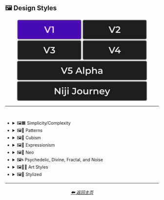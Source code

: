 <h2>🖼 Design Styles</h2>

<div align="center">

[<img src="/Images/Repo_Parts/Buttons/Version_Buttons/button_version_V1_active.webp?raw=true" alt="MidJourney V1" height="64" />](/Pages/MJ_V1/Style_Pages/Sphere/Design_Styles.md)
[<img src="/Images/Repo_Parts/Buttons/Version_Buttons/button_version_V2_inactive.webp?raw=true" alt="MidJourney V2" height="64" />](/Pages/MJ_V2/Style_Pages/Sphere/Design_Styles.md)
[<img src="/Images/Repo_Parts/Buttons/Version_Buttons/button_version_V3_inactive.webp?raw=true" alt="MidJourney V3" height="64" />](/Pages/MJ_V3/Style_Pages/Sphere/Design_Styles.md)
[<img src="/Images/Repo_Parts/Buttons/Version_Buttons/button_version_V4_inactive.webp?raw=true" alt="MidJourney V4" height="64" />](/Pages/MJ_V4/Style_Pages/Just_The_Style/Design_Styles.md)
<br>
[<img src="/Images/Repo_Parts/Buttons/Version_Buttons/button_version_V5_Alpha_inactive_half.webp?raw=true" alt="MidJourney V5" height="64" />](/Pages/MJ_V5/Style_Pages/Just_The_Style/Design_Styles.md)
[<img src="/Images/Repo_Parts/Buttons/Version_Buttons/button_version_niji_inactive_half.webp?raw=true" alt="Niji Journey" height="64" />](/Pages/Niji_Journey/Style_Pages/Design_Styles.md)

</div>

<hr>
<br>


- <details><summary>🖼🟧 Simplicity/Complexity</summary><p><div align="center">

    | Simple |
    | :-: |
    | <img src="/Images/MJ_V1/Midjourney_Styles_(sphere)/sphere_Simple.webp?raw=true" width="256" /> |
    
    <br>
    
    | Detailed | Hyperdetailed |
    | :-: | :-: |
    | <img src="/Images/MJ_V1/Midjourney_Styles_(sphere)/sphere_Detailed.webp?raw=true" width="256" /> | <img src="/Images/MJ_V1/Midjourney_Styles_(sphere)/sphere_Hyperdetailed.webp?raw=true" width="256" /> |
    
    <br>

    | Surface Detail | Intricate Surface Detail |
    | :-: | :-: |
    | <img src="/Images/MJ_V1/Midjourney_Styles_(sphere)/sphere_Surface_Detail.webp?raw=true" width="256" /> | <img src="/Images/MJ_V1/Midjourney_Styles_(sphere)/sphere_Intricate_Surface_Detail.webp?raw=true" width="256" /> |
    
    <br>
    
    | Minimalist | Maximalist | Intricate Maximalism |
    | :-: | :-: | :-: |
    | <img src="/Images/MJ_V1/Midjourney_Styles_(sphere)/sphere_Minimalist.webp?raw=true" width="256" /> | <img src="/Images/MJ_V1/Midjourney_Styles_(sphere)/sphere_Maximalist.webp?raw=true" width="256" /> | <img src="/Images/MJ_V1/Midjourney_Styles_(sphere)/sphere_Intricate_Maximalism.webp?raw=true" width="256" /> |

    <br>
    
    | Flat | Flat Design |
    | :-: | :-: |
    | <img src="/Images/MJ_V1/Midjourney_Styles_(sphere)/sphere_Flat.webp?raw=true" width="256" /> | <img src="/Images/MJ_V1/Midjourney_Styles_(sphere)/sphere_Flat_Design.webp?raw=true" width="256" /> |
    
  </div></p></details>
    
    
    
- <details><summary>🖼🎨 Patterns</summary><p><div align="center">
    
    | Patterns |
    | :-: |
    | <img src="/Images/MJ_V1/Midjourney_Styles_(sphere)/sphere_Patterns.webp?raw=true" width="256" /> |
    
    <br>
    
    | Halftone |
    | :-: |
    | <img src="/Images/MJ_V1/Midjourney_Styles_(sphere)/sphere_Halftone.webp?raw=true" width="256" /> |

    <br>
    
    | Damask Patterns |
    | :-: |
    | <img src="/Images/MJ_V1/Midjourney_Styles_(sphere)/sphere_Damask_Patterns.webp?raw=true" width="256" /> |
    
    <br>
    
    | Diffraction Patterns |
    | :-: |
    | <img src="/Images/MJ_V1/Midjourney_Styles_(sphere)/sphere_Diffraction_Patterns.webp?raw=true" width="256" /> |

  </div></p></details>



- <details><summary>🖼🧊 Cubism</summary><p><div align="center">

    | Cubism |
    | :-: |
    | <img src="/Images/MJ_V1/Midjourney_Styles_(sphere)/sphere_Cubism.webp?raw=true" width="256" /> |

  </div></p></details>



- <details><summary>🖼🦋 Expressionism</summary><p><div align="center">

    | Expressionism |
    | :-: |
    | <img src="/Images/MJ_V1/Midjourney_Styles_(sphere)/sphere_Expressionism.webp?raw=true" width="256" /> |
    
    <br>
    
    | Abstract Expressionism |
    | :-: |
    | <img src="/Images/MJ_V1/Midjourney_Styles_(sphere)/sphere_Abstract_Expressionism.webp?raw=true" width="256" /> |

  </div></p></details>



- <details><summary>🖼🔮 Neo</summary><p><div align="center">

    | Neo-Baroque | Neo-Byzantine | Neo-Rococo |
    | :-: | :-: | :-: |
    | <img src="/Images/MJ_V1/Midjourney_Styles_(sphere)/sphere_Neo-Baroque.webp?raw=true" width="256" /> | <img src="/Images/MJ_V1/Midjourney_Styles_(sphere)/sphere_Neo-Byzantine.webp?raw=true" width="256" /> | <img src="/Images/MJ_V1/Midjourney_Styles_(sphere)/sphere_Neo-Rococo.webp?raw=true" width="256" /> |

    <br>
    
    | Neo-Dada |
    | :-: |
    | <img src="/Images/MJ_V1/Midjourney_Styles_(sphere)/sphere_Neo-Dada.webp?raw=true" width="256" /> |
    
    <br>
    
    | Neo-Tokyo |
    | :-: |
    | <img src="/Images/MJ_V1/Midjourney_Styles_(sphere)/sphere_Neo-Tokyo.webp?raw=true" width="256" /> |

  </div></p></details>



- <details><summary>🖼🌀 Psychedelic, Divine, Fractal, and Noise</summary><p><div align="center">

    | Psychedelic Design | Psychedelica | Acidwave |
    | :-: | :-: | :-: |
    | <img src="/Images/MJ_V1/Midjourney_Styles_(sphere)/sphere_Psychedelic_Design.webp?raw=true" width="256" /> | <img src="/Images/MJ_V1/Midjourney_Styles_(sphere)/sphere_Psychedelica.webp?raw=true" width="256" /> | <img src="/Images/MJ_V1/Midjourney_Styles_(sphere)/sphere_Acidwave.webp?raw=true" width="256" /> |
    
    <br>
    
    | Kaleidoscope | Mandala |
    | :-: | :-: |
    | <img src="/Images/MJ_V1/Midjourney_Styles_(sphere)/sphere_Kaleidoscope.webp?raw=true" width="256" /> | <img src="/Images/MJ_V1/Midjourney_Styles_(sphere)/sphere_Mandala.webp?raw=true" width="256" /> |
    
    <br>

    | Sacred Geometry |
    | :-: |
    | <img src="/Images/MJ_V1/Midjourney_Styles_(sphere)/sphere_Sacred_Geometry.webp?raw=true" width="256" /> |

    <br>
    
    | Fractal | Fractal Art |
    | :-: | :-: |
    | <img src="/Images/MJ_V1/Midjourney_Styles_(sphere)/sphere_Fractal.webp?raw=true" width="256" /> | <img src="/Images/MJ_V1/Midjourney_Styles_(sphere)/sphere_Fractal_Art.webp?raw=true" width="256" /> |
    
    <br>
    
    | Perlin Noise | Simplex Noise |
    | :-: | :-: |
    | <img src="/Images/MJ_V1/Midjourney_Styles_(sphere)/sphere_Perlin_Noise.webp?raw=true" width="256" /> | <img src="/Images/MJ_V1/Midjourney_Styles_(sphere)/sphere_Simplex_Noise.webp?raw=true" width="256" /> |

  </div></p></details>


- <details><summary>🖼👩‍🎨 Art Styles</summary><p><div align="center">

    | Pop-Art |
    | :-: |
    | <img src="/Images/MJ_V1/Midjourney_Styles_(sphere)/sphere_Pop-Art.webp?raw=true" width="256" /> |

    <br>

    | Bauhaus Style | Warhol |
    | :-: | :-: |
    | <img src="/Images/MJ_V1/Midjourney_Styles_(sphere)/sphere_Bauhaus_Style.webp?raw=true" width="256" /> | <img src="/Images/MJ_V1/Midjourney_Styles_(sphere)/sphere_Warhol.webp?raw=true" width="256" /> |
    
    <br>
    
    | Cloisonnism |
    | :-: |
    | <img src="/Images/MJ_V1/Midjourney_Styles_(sphere)/sphere_Cloisonnism.webp?raw=true" width="256" /> |

    <br>

    | Orientalism |
    | :-: |
    | <img src="/Images/MJ_V1/Midjourney_Styles_(sphere)/sphere_Orientalism.webp?raw=true" width="256" /> |
    
    <br>
    
    | Memphis Style | Memphis Design |
    | :-: | :-: |
    | <img src="/Images/MJ_V1/Midjourney_Styles_(sphere)/sphere_Memphis_Style.webp?raw=true" width="256" /> | <img src="/Images/MJ_V1/Midjourney_Styles_(sphere)/sphere_Memphis_Design.webp?raw=true" width="256" /> |

    <br>

    | Store-Brand | Fourier Art |
    | :-: | :-: |
    | <img src="/Images/MJ_V1/Midjourney_Styles_(sphere)/sphere_Store-Brand.webp?raw=true" width="256" /> | <img src="/Images/MJ_V1/Midjourney_Styles_(sphere)/sphere_Fourier_Art.webp?raw=true" width="256" /> |


  </div></p></details>


- <details><summary>🖼💫 Stylized</summary><p><div align="center">
    
    | Synesthesia |
    | :-: |
    | <img src="/Images/MJ_V1/Midjourney_Styles_(sphere)/sphere_Synesthesia.webp?raw=true" width="256" /> |

    <br>

    | Bubble Design | Extreme Bubble Design |
    | :-: | :-: |
    | <img src="/Images/MJ_V1/Midjourney_Styles_(sphere)/sphere_Bubble_Design.webp?raw=true" width="256" /> | <img src="/Images/MJ_V1/Midjourney_Styles_(sphere)/sphere_Extreme_Bubble_Design.webp?raw=true" width="256" /> |
    
    <br>

    | Liquify |
    | :-: |
    | <img src="/Images/MJ_V1/Midjourney_Styles_(sphere)/sphere_Liquify.webp?raw=true" width="256" /> |
    
    <br>

    | Lissajous |
    | :-: |
    | <img src="/Images/MJ_V1/Midjourney_Styles_(sphere)/sphere_Lissajous.webp?raw=true" width="256" /> |

  </div></p></details>

<hr>
<div align="center">
    <h6><a href="/README.md">⬅ 返回主页</a></h6>
</div>
